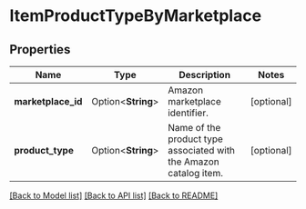 # ItemProductTypeByMarketplace

## Properties

Name | Type | Description | Notes
------------ | ------------- | ------------- | -------------
**marketplace_id** | Option<**String**> | Amazon marketplace identifier. | [optional]
**product_type** | Option<**String**> | Name of the product type associated with the Amazon catalog item. | [optional]

[[Back to Model list]](../README.md#documentation-for-models) [[Back to API list]](../README.md#documentation-for-api-endpoints) [[Back to README]](../README.md)


